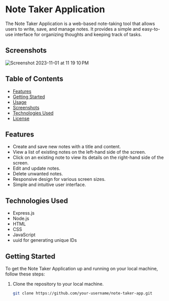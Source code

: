 # Note Taker Application

The Note Taker Application is a web-based note-taking tool that allows users to write, save, and manage notes. It provides a simple and easy-to-use interface for organizing thoughts and keeping track of tasks.

## Screenshots
![Screenshot 2023-11-01 at 11 19 10 PM](https://github.com/devancapps/Note-Taker/assets/145359970/46f3607c-c534-4216-b6bd-57cb71848795)


## Table of Contents

- [Features](#features)
- [Getting Started](#getting-started)
- [Usage](#usage)
- [Screenshots](#screenshots)
- [Technologies Used](#technologies-used)
- [License](#license)

## Features

- Create and save new notes with a title and content.
- View a list of existing notes on the left-hand side of the screen.
- Click on an existing note to view its details on the right-hand side of the screen.
- Edit and update notes.
- Delete unwanted notes.
- Responsive design for various screen sizes.
- Simple and intuitive user interface.

## Technologies Used
* Express.js
* Node.js
* HTML
* CSS
* JavaScript
* uuid for generating unique IDs

## Getting Started

To get the Note Taker Application up and running on your local machine, follow these steps:

1. Clone the repository to your local machine.

   ```bash
   git clone https://github.com/your-username/note-taker-app.git
